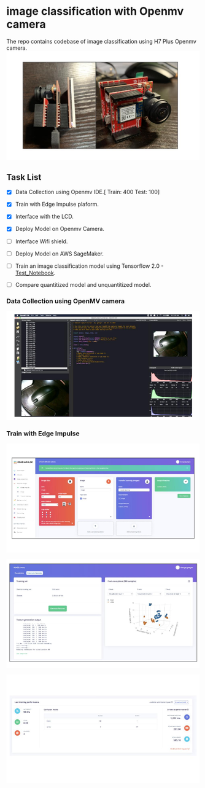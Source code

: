 # image classification with Openmv camera
The repo contains codebase of image classification using H7 Plus Openmv camera. 
![Openmv](/asset/openmv1.jpg)

 
## Task List
- [x] Data Collection using Openmv IDE.[ Train: 400 Test: 100]
- [x] Train with Edge Impulse plaform. 
- [x] Interface with the LCD. 
- [x] Deploy Model on Openmv Camera. 
- [ ] Interface Wifi shield.
- [ ] Deploy Model on AWS SageMaker.
- [ ] Train an image classification model using Tensorflow 2.0 - [Test_Notebook](https://github.com/gigwegbe/airbnb-amenity-detection/blob/master/test_images.ipynb).
- [ ] Compare quantitized model and unquantitized model.


### Data Collection using OpenMV camera
![data_collection](/asset/data_collection.jpg)


### Train with Edge Impulse 
![data_collection](/asset/edge_impulse.jpg)

![data_collection](/asset/edge_impulse2.jpg)

![data_collection](/asset/confusion_matrix.jpg)






